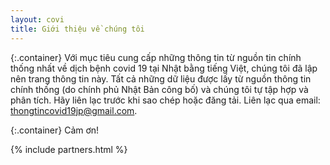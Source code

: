 ```yaml
---
layout: covi
title: Giới thiệu về chúng tôi
---
```


{:.container}
Với mục tiêu cung cấp những thông tin từ nguồn tin chính thống nhất về dịch bệnh covid 19 tại Nhật bằng tiếng Việt,
chúng tôi đã lập nên trang thông tin này.
Tất cả những dữ liệu được lấy từ nguồn thông tin chính thống (do chính phủ Nhật Bản công bố) và chúng tôi tự tập hợp và phân tích.
Hãy liên lạc trước khi sao chép hoặc đăng tải.
Liên lạc qua email: <a href="mailto:thongtincovid19jp@gmail.com">thongtincovid19jp@gmail.com</a>.

{:.container}
Cảm ơn!

{% include partners.html %}
